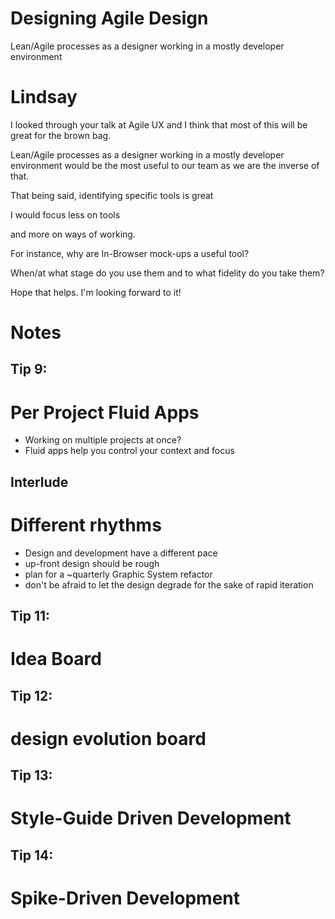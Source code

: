 # Designing Agile Design
Lean/Agile processes as a designer working in a mostly developer environment

# Lindsay

I looked through your talk at Agile UX and I think that most of this will be great for the brown bag.

Lean/Agile processes as a designer working in a mostly developer environment
would be the most useful to our team as we are the inverse of that.

That being said, identifying specific tools is great

I would focus less on tools

and more on ways of working.

For instance, why are In-Browser mock-ups a useful tool?

When/at what stage do you use them and to what fidelity do you take them?

Hope that helps. I'm looking forward to it!

# Notes

## Tip 9:
# Per Project Fluid Apps
- Working on multiple projects at once?
- Fluid apps help you control your context and focus

## Interlude
# Different rhythms
- Design and development have a different pace
- up-front design should be rough
- plan for a ~quarterly Graphic System refactor
- don't be afraid to let the design degrade for the sake of rapid iteration

## Tip 11:
# Idea Board

## Tip 12:
# design evolution board

## Tip 13:
# Style-Guide Driven Development

## Tip 14:
# Spike-Driven Development


